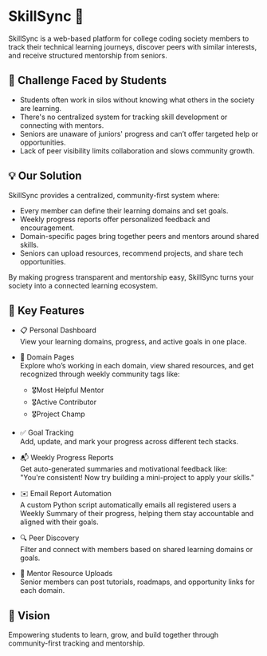 ﻿# SkillSync 🎯

SkillSync is a web-based platform for college coding society members to track their technical learning journeys, discover peers with similar interests, and receive structured mentorship from seniors.

## 🚧 Challenge Faced by Students

- Students often work in silos without knowing what others in the society are learning.
- There's no centralized system for tracking skill development or connecting with mentors.
- Seniors are unaware of juniors' progress and can’t offer targeted help or opportunities.
- Lack of peer visibility limits collaboration and slows community growth.

## 💡 Our Solution

SkillSync provides a centralized, community-first system where:
- Every member can define their learning domains and set goals.
- Weekly progress reports offer personalized feedback and encouragement.
- Domain-specific pages bring together peers and mentors around shared skills.
- Seniors can upload resources, recommend projects, and share tech opportunities.

By making progress transparent and mentorship easy, SkillSync turns your society into a connected learning ecosystem.

## 🔑 Key Features

- 📋 Personal Dashboard  
  View your learning domains, progress, and active goals in one place.

- 🧠 Domain Pages  
  Explore who’s working in each domain, view shared resources, and get recognized through weekly community tags like:
  - 🎖️Most Helpful Mentor
  - 🎖️Active Contributor
  - 🎖️Project Champ

- ✅ Goal Tracking  
  Add, update, and mark your progress across different tech stacks.

- 📬 Weekly Progress Reports  
  Get auto-generated summaries and motivational feedback like:  
  "You're consistent! Now try building a mini-project to apply your skills."

- ✉️ Email Report Automation      
  A custom Python script automatically emails all registered users a Weekly Summary of their progress, helping them stay accountable and aligned with their goals.

- 🔍 Peer Discovery  
  Filter and connect with members based on shared learning domains or goals.

- 📂 Mentor Resource Uploads  
  Senior members can post tutorials, roadmaps, and opportunity links for each domain.

## 🌠 Vision

Empowering students to learn, grow, and build together through community-first tracking and mentorship.
